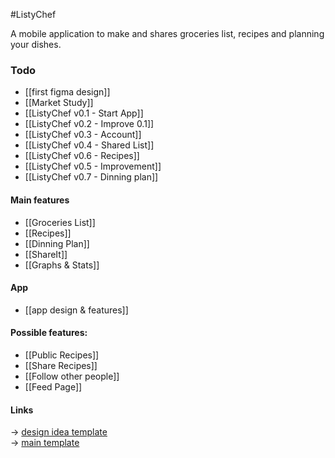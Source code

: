 #ListyChef 

A mobile application to make and shares groceries list, recipes and planning your dishes.

### Todo
- [[first figma design]]
- [[Market Study]]
- [[ListyChef v0.1 - Start App]]
- [[ListyChef v0.2 - Improve 0.1]]
- [[ListyChef v0.3 - Account]]
- [[ListyChef v0.4 - Shared List]]
- [[ListyChef v0.6 - Recipes]]
- [[ListyChef v0.5 - Improvement]]
- [[ListyChef v0.7 - Dinning plan]]

#### Main features

- [[Groceries List]] 
- [[Recipes]]
- [[Dinning Plan]]
- [[ShareIt]]
- [[Graphs & Stats]]


#### App

* [[app design & features]]

#### Possible features:
- [[Public Recipes]]
- [[Share Recipes]]
- [[Follow other people]]
- [[Feed Page]]

#### **Links**

-> [design idea template](https://www.figma.com/design/djW6dtxDSlqApMKZNSnrXo/Groceries-App.-%F0%9F%A6%84-freebies--Community-?node-id=0-1&p=f&t=WKn08CaurmP4Iwyb-0)  
-> [main template](https://www.figma.com/design/Hu8cOB2YG9TlkZDXKOie3q/Mobile-Apps-%E2%80%93-Prototyping-Kit--Community-?node-id=193-3231&p=f&t=XZuF63zDlG9SHGaq-0)
